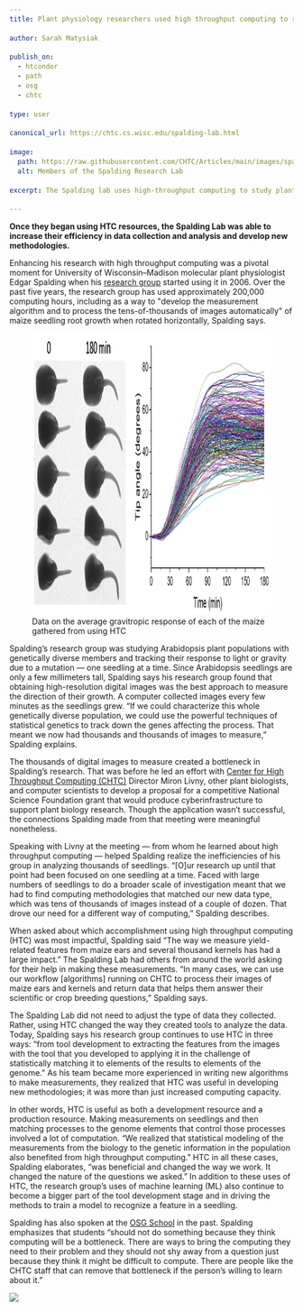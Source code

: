 ```yaml
---
title: Plant physiology researchers used high throughput computing to remedy research “bottleneck”

author: Sarah Matysiak

publish_on:
  - htcondor
  - path
  - osg
  - chtc
  
type: user

canonical_url: https://chtc.cs.wisc.edu/spalding-lab.html

image:
  path: https://raw.githubusercontent.com/CHTC/Articles/main/images/spaldinglab.jpg
  alt: Members of the Spalding Research Lab
  
excerpt: The Spalding lab uses high-throughput computing to study plant physiology

---
```


**Once they began using HTC resources, the Spalding Lab was able to increase their efficiency in data collection and analysis and develop new methodologies.**

  

Enhancing his research with high throughput computing was a pivotal moment for University of Wisconsin–Madison molecular plant physiologist Edgar Spalding when his
[research group](https://spalding.botany.wisc.edu/) started using it in 2006. Over the past five years, the research group has used approximately 200,000 computing hours,
including as a way to "develop the measurement algorithm and to process the tens-of-thousands of images automatically" of maize seedling root growth when rotated horizontally, 
Spalding says.

<figure class="figure float-end" style="margin-center: 1em">
  <img src='https://raw.githubusercontent.com/CHTC/Articles/main/images/maizespalding.jpg' height="500" width="1033" class="figure-img img-fluid rounded" alt="A graph of the average gravitropic response of each of the maize types">
  <figcaption class="figure-caption">Data on the average gravitropic response of each of the maize gathered from using HTC<br/></figcaption>
</figure>


Spalding’s research group was studying Arabidopsis plant populations with genetically diverse members and tracking their response to light or gravity due to a mutation — one 
seedling at a time. Since Arabidopsis seedlings are only a few millimeters tall, Spalding says his research group found that obtaining high-resolution digital images was the 
best approach to measure the direction of their growth. A computer collected images every few minutes as the seedlings grew. “If we could characterize this whole genetically 
diverse population, we could use the powerful techniques of statistical genetics to track down the genes affecting the process. That meant we now had thousands and thousands 
of images to measure,” Spalding explains.

  

The thousands of digital images to measure created a bottleneck in Spalding’s research. That was before he led an effort with [Center for High Throughput Computing (CHTC)](https://chtc.cs.wisc.edu/) Director Miron Livny, other plant biologists, and computer scientists to develop a proposal for a competitive National Science Foundation grant that would produce cyberinfrastructure to support plant biology research. Though the application wasn’t successful, the connections Spalding made from that meeting were meaningful nonetheless.

  

Speaking with Livny at the meeting — from whom he learned about high throughput computing — helped Spalding realize the inefficiencies of his group in analyzing thousands 
of seedlings. “[O]ur research up until that point had been focused on one seedling at a time. Faced with large numbers of seedlings to do a broader scale of investigation 
meant that we had to find computing methodologies that matched our new data type, which was tens of thousands of images instead of a couple of dozen. That drove our need 
for a different way of computing,” Spalding describes.

  

When asked about which accomplishment using high throughput computing (HTC) was most impactful, Spalding said “The way we measure yield-related features from maize ears 
and several thousand kernels has had a large impact.” The Spalding Lab had others from around the world asking for their help in making these measurements. “In many cases,
we can use our workflow [algorithms] running on CHTC to process their images of maize ears and kernels and return data that helps them answer their scientific or crop breeding 
questions,” Spalding says.

  

The Spalding Lab did not need to adjust the type of data they collected. Rather, using HTC changed the way they created tools to analyze the data. Today, Spalding says his 
research group continues to use HTC in three ways: “from tool development to extracting the features from the images with the tool that you developed to applying it in the 
challenge of statistically matching it to elements of the results to elements of the genome.” As his team became more experienced in writing new algorithms to make measurements,
they realized that HTC was useful in developing new methodologies; it was more than just increased computing capacity.

  

In other words, HTC is useful as both a development resource and a production resource. Making measurements on seedlings and then matching processes to the genome elements that 
control those processes involved a lot of computation. “We realized that statistical modeling of the measurements from the biology to the genetic information in the population
also benefited from high throughput computing.” HTC in all these cases, Spalding elaborates, “was beneficial and changed the way we work. It changed the nature of the questions
we asked.” In addition to these uses of HTC, the research group’s uses of machine learning (ML) also continue to become a bigger part of the tool development stage and in driving
the methods to train a model to recognize a feature in a seedling.

  

Spalding has also spoken at the [OSG School](https://osg-htc.org/user-school-2023/) in the past. Spalding emphasizes that students “should not do something because they think
computing will be a bottleneck. There are ways to bring the computing they need to their problem and they should not shy away from a question just because they think it might 
be difficult to compute. There are people like the CHTC staff that can remove that bottleneck if the person’s willing to learn about it.”

![](https://lh7-us.googleusercontent.com/FTJuj2xrkuzBCGu8_mriZRRbnUk7i4foU9EYpnCZGxjEx7e1AhVXYatqnChnC8TtkmWZEBfO6HtkVUtjsDmBLDEMyOAVIBDIGPfIKrNFcg3bpFYDmr30qXq__qJH2rdCVM0AG3id3Eu44DP8CkVuo5g)
